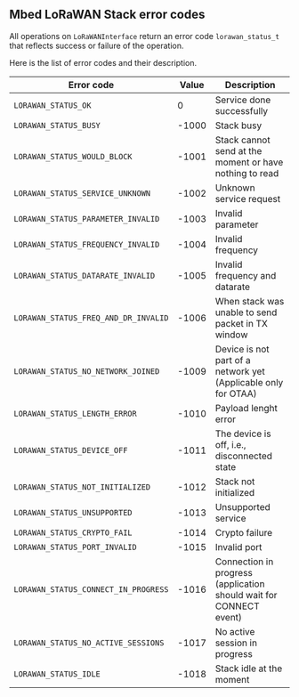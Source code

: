 <h2 id="lorawan-error-codes">Mbed LoRaWAN Stack error codes</h2>

All operations on `LoRaWANInterface` return an error code `lorawan_status_t` that reflects success or failure of the operation.

Here  is the list of error codes and their description.

| Error code    | Value |Description |
| --------------- | ------------- | ----------|
| `LORAWAN_STATUS_OK`| 0 | Service done successfully |
| `LORAWAN_STATUS_BUSY`| -1000|  Stack busy |
|`LORAWAN_STATUS_WOULD_BLOCK`| -1001 | Stack cannot send at the moment or have nothing to read|
| `LORAWAN_STATUS_SERVICE_UNKNOWN`| -1002 | Unknown service request |
| `LORAWAN_STATUS_PARAMETER_INVALID`| -1003 | Invalid parameter  |
| `LORAWAN_STATUS_FREQUENCY_INVALID`| -1004| Invalid frequency  |
| `LORAWAN_STATUS_DATARATE_INVALID` | -1005| Invalid frequency and datarate  |
| `LORAWAN_STATUS_FREQ_AND_DR_INVALID`| -1006| When stack was unable to send packet in TX window  |
|`LORAWAN_STATUS_NO_NETWORK_JOINED`| -1009 | Device is not part of a network yet (Applicable only for OTAA) |
|`LORAWAN_STATUS_LENGTH_ERROR`| -1010 | Payload lenght error |
| `LORAWAN_STATUS_DEVICE_OFF`| -1011 | The device is off, i.e., disconnected state |
| `LORAWAN_STATUS_NOT_INITIALIZED`| -1012| Stack not initialized  |
| `LORAWAN_STATUS_UNSUPPORTED`| -1013|Unsupported service |
| `LORAWAN_STATUS_CRYPTO_FAIL`| -1014| Crypto failure  |
|`LORAWAN_STATUS_PORT_INVALID`| -1015 | Invalid port |
|`LORAWAN_STATUS_CONNECT_IN_PROGRESS`| -1016 | Connection in progress (application should wait for CONNECT event) |
|`LORAWAN_STATUS_NO_ACTIVE_SESSIONS`| -1017 | No active session in progress |
|`LORAWAN_STATUS_IDLE`| -1018 | Stack idle at the moment|
